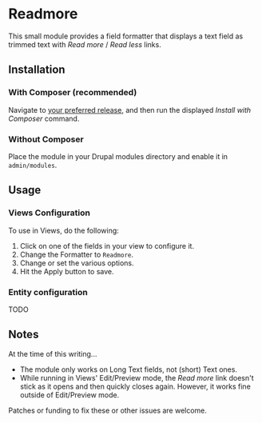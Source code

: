 # Readmore

This small module provides a field formatter that displays a text field
as trimmed text with *Read more* / *Read less* links.

## Installation

### With Composer (recommended)

Navigate to [your preferred release](https://www.drupal.org/project/readmore/releases), and then run the displayed *Install with Composer* command.

### Without Composer

Place the module in your Drupal modules directory and enable it in `admin/modules`.

## Usage

### Views Configuration

To use in Views, do the following:

1. Click on one of the fields in your view to configure it.
1. Change the Formatter to `Readmore`.
1. Change or set the various options.
1. Hit the Apply button to save.

### Entity configuration

TODO

## Notes

At the time of this writing...

* The module only works on Long Text fields, not (short) Text ones.
* While running in Views' Edit/Preview mode, the *Read more* link doesn't stick as it opens and then quickly closes again. However, it works fine outside of Edit/Preview mode.

Patches or funding to fix these or other issues are welcome.
